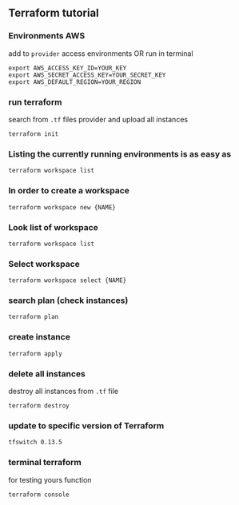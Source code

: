## Terraform tutorial

### Environments AWS

add to `provider` access environments OR run in terminal

`export AWS_ACCESS_KEY_ID=YOUR_KEY`  
`export AWS_SECRET_ACCESS_KEY=YOUR_SECRET_KEY`  
`export AWS_DEFAULT_REGION=YOUR_REGION`

### run terraform

search from `.tf` files provider and upload all instances

```
terraform init
```

### Listing the currently running environments is as easy as

```
terraform workspace list
```

### In order to create a workspace

```
terraform workspace new {NAME}
```

### Look list of workspace

```
terraform workspace list
```

### Select workspace

```
terraform workspace select {NAME}
```

### search plan (check instances)

```
terraform plan
```

### create instance

```
terraform apply
```

### delete all instances

destroy all instances from `.tf` file

```
terraform destroy
```

### update to specific version of Terraform 

```
tfswitch 0.13.5
```

### terminal terraform

for testing yours function

```
terraform console
```
